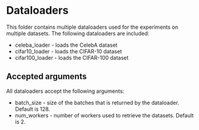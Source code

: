 # Dataloaders
This folder contains multiple dataloaders used for the experiments on multiple datasets. The following dataloaders are included:
* celeba_loader - loads the CelebA dataset
* cifar10_loader - loads the CIFAR-10 dataset
* cifar100_loader - loads the CIFAR-100 dataset

## Accepted arguments
All dataloaders accept the following arguments:
* batch_size - size of the batches that is returned by the dataloader. Default is 128.
* num_workers - number of workers used to retrieve the datasets. Default is 2.
